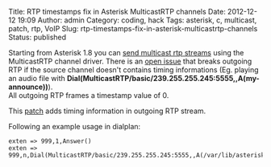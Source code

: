 Title: RTP timestamps fix in Asterisk MulticastRTP channels
Date: 2012-12-12 19:09
Author: admin
Category: coding, hack
Tags: asterisk, c, multicast, patch, rtp, VoIP
Slug: rtp-timestamps-fix-in-asterisk-multicastrtp-channels
Status: published

Starting from Asterisk 1.8 you can [send multicast rtp
streams](http://www.voip-info.org/wiki/view/Asterisk+MulticastRTP+channels)
using the MulticastRTP channel driver. There is an [open
issue](https://issues.asterisk.org/jira/browse/ASTERISK-19883) that
breaks outgoing RTP if the source channel doesn't contains timing
informations (Eg. playing an audio file with
**Dial(MulticastRTP/basic/239.255.255.245:5555,,A(my-announce))**).  
All outgoing RTP frames a timestamp value of 0.

This [patch]({attach}/static/asterisk_trunk-377802-rtp-multicast-timestamp.patch) adds timing information in outgoing RTP stream.

Following an example usage in dialplan:  

```
exten => 999,1,Answer()  
exten => 999,n,Dial(MulticastRTP/basic/239.255.255.245:5555,,A(/var/lib/asterisk/moh/mymoh))
```
